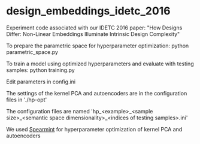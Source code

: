 # design_embeddings_idetc_2016
Experiment code associated with our IDETC 2016 paper: "How Designs Differ: Non-Linear Embeddings Illuminate Intrinsic Design Complexity"

To prepare the parametric space for hyperparameter optimization: python parametric_space.py

To train a model using optimized hyperparameters and evaluate with testing samples: python training.py

Edit parameters in config.ini

The settings of the kernel PCA and autoencoders are in the configuration files in './hp-opt'

The configuration files are named 'hp\_\<example\>\_\<sample size\>\_\<semantic space dimensionality\>\_\<indices of testing samples\>.ini'

We used [Spearmint](https://github.com/HIPS/Spearmint) for hyperparameter optimization of kernel PCA and autoencoders
